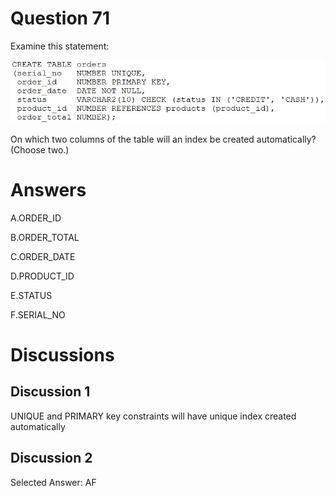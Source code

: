 # Question 71
Examine this statement:

![](../images/0004900001.png)
		
On which two columns of the table will an index be created automatically? (Choose two.)

# Answers
A.ORDER_ID

B.ORDER_TOTAL

C.ORDER_DATE

D.PRODUCT_ID

E.STATUS

F.SERIAL_NO

# Discussions
## Discussion 1
UNIQUE and PRIMARY key constraints will have unique index created automatically

## Discussion 2
Selected Answer: AF

